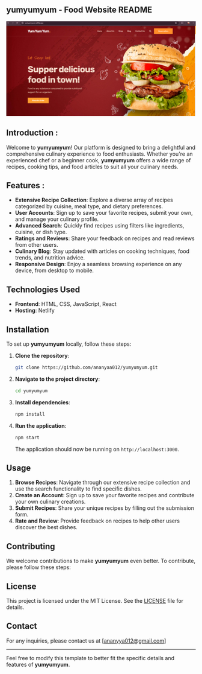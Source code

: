 ## yumyumyum - Food Website README
<!-- image-->
<div>
  <img src="Screenshot 2024-07-17 171850.png">
</div>

## Introduction :

Welcome to **yumyumyum**! Our platform is designed to bring a delightful and comprehensive culinary experience to food enthusiasts. Whether you're an experienced chef or a beginner cook, **yumyumyum** offers a wide range of recipes, cooking tips, and food articles to suit all your culinary needs.

## Features :

- **Extensive Recipe Collection**: Explore a diverse array of recipes categorized by cuisine, meal type, and dietary preferences.
- **User Accounts**: Sign up to save your favorite recipes, submit your own, and manage your culinary profile.
- **Advanced Search**: Quickly find recipes using filters like ingredients, cuisine, or dish type.
- **Ratings and Reviews**: Share your feedback on recipes and read reviews from other users.
- **Culinary Blog**: Stay updated with articles on cooking techniques, food trends, and nutrition advice.
- **Responsive Design**: Enjoy a seamless browsing experience on any device, from desktop to mobile.

## Technologies Used

- **Frontend**: HTML, CSS, JavaScript, React
- **Hosting**: Netlify

## Installation

To set up **yumyumyum** locally, follow these steps:

1. **Clone the repository**:
   ```sh
   git clone https://github.com/ananyaa012/yumyumyum.git
   ```

2. **Navigate to the project directory**:
   ```sh
   cd yumyumyum
   ```

3. **Install dependencies**:
   ```sh
   npm install
   ```

4. **Run the application**:
   ```sh
   npm start
   ```

   The application should now be running on `http://localhost:3000`.

## Usage

1. **Browse Recipes**: Navigate through our extensive recipe collection and use the search functionality to find specific dishes.
2. **Create an Account**: Sign up to save your favorite recipes and contribute your own culinary creations.
3. **Submit Recipes**: Share your unique recipes by filling out the submission form.
4. **Rate and Review**: Provide feedback on recipes to help other users discover the best dishes.

## Contributing

We welcome contributions to make **yumyumyum** even better. To contribute, please follow these steps:


## License

This project is licensed under the MIT License. See the [LICENSE](LICENSE) file for details.

## Contact

For any inquiries, please contact us at [ananyya012@gmail.com]

---

Feel free to modify this template to better fit the specific details and features of **yumyumyum**.
